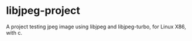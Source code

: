 # libjpeg-project
A project testing jpeg image using libjpeg and libjpeg-turbo, for Linux X86, with c.

